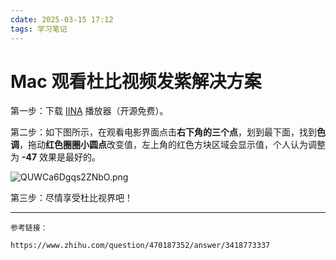 ```yaml
---
cdate: 2025-03-15 17:12
tags: 学习笔记 
---
```


# Mac 观看杜比视频发紫解决方案

第一步：下载 [IINA](https://iina.io/) 播放器（开源免费）。

第二步：如下图所示，在观看电影界面点击**右下角的三个点**，划到最下面，找到**色调**，拖动**红色圈圈小圆点**改变值，左上角的红色方块区域会显示值，个人认为调整为 **-47** 效果是最好的。

![QUWCa6Dgqs2ZNbO.png](https://s2.loli.net/2025/03/15/QUWCa6Dgqs2ZNbO.png)

第三步：尽情享受杜比视界吧！

---

```
参考链接：

https://www.zhihu.com/question/470187352/answer/3418773337
```
